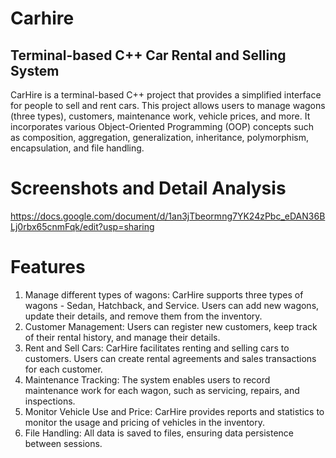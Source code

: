 # Carhire
## Terminal-based C++ Car Rental and Selling System
CarHire is a terminal-based C++ project that provides a simplified interface for people to sell and rent cars. This project allows users to manage wagons (three types), customers, maintenance work, vehicle prices, and more. It incorporates various Object-Oriented Programming (OOP) concepts such as composition, aggregation, generalization, inheritance, polymorphism, encapsulation, and file handling.

# Screenshots and Detail Analysis
https://docs.google.com/document/d/1an3jTbeormng7YK24zPbc_eDAN36BLj0rbx65cnmFqk/edit?usp=sharing

# Features
1. Manage different types of wagons: CarHire supports three types of wagons - Sedan, Hatchback, and Service. Users can add new wagons, update their details, and remove them from the inventory.
2. Customer Management: Users can register new customers, keep track of their rental history, and manage their details.
3. Rent and Sell Cars: CarHire facilitates renting and selling cars to customers. Users can create rental agreements and sales transactions for each customer.
4. Maintenance Tracking: The system enables users to record maintenance work for each wagon, such as servicing, repairs, and inspections.
5. Monitor Vehicle Use and Price: CarHire provides reports and statistics to monitor the usage and pricing of vehicles in the inventory.
6. File Handling: All data is saved to files, ensuring data persistence between sessions.
